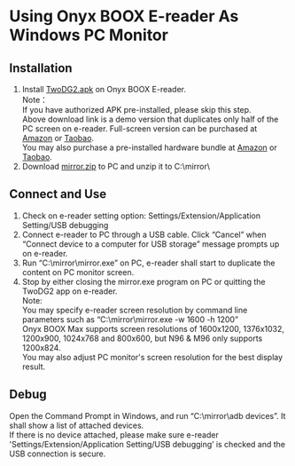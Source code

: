 # Using Onyx BOOX E-reader As Windows PC Monitor #
## Installation ##
1. Install [TwoDG2.apk](https://raw.githubusercontent.com/nahtethan/dxg-display/master/00-binary/TwoDG2.apk) on Onyx BOOX E-reader.  
Note：  
If you have authorized APK pre-installed, please skip this step.  
Above download link is a demo version that duplicates only half of the PC screen on e-reader. Full-screen version can be purchased at [Amazon](https://www.amazon.com/dp/B06XVH7YC7) or [Taobao](https://item.taobao.com/item.htm?id=520024244524).  
You may also purchase a pre-installed hardware bundle at [Amazon](https://www.amazon.com/dp/B06XJRKJ4R) or [Taobao](https://item.taobao.com/item.htm?id=520024244524).
2. Download [mirror.zip](https://raw.githubusercontent.com/nahtethan/dxg-display/master/00-binary/mirror.zip) to PC and unzip it to C:\mirror\  

## Connect and Use ##
1. Check on e-reader setting option: Settings/Extension/Application Setting/USB debugging
2. Connect e-reader to PC through a USB cable. Click “Cancel” when “Connect device to a computer for USB storage” message prompts up on e-reader.
3. Run “C:\mirror\mirror.exe” on PC, e-reader shall start to duplicate the content on PC monitor screen.
4. Stop by either closing the mirror.exe program on PC or quitting the TwoDG2 app on e-reader.  
Note:  
You may specify e-reader screen resolution by command line parameters such as “C:\mirror\mirror.exe -w 1600 -h 1200”  
Onyx BOOX Max supports screen resolutions of 1600x1200, 1376x1032, 1200x900, 1024x768 and 800x600, but N96 & M96 only supports 1200x824.  
You may also adjust PC monitor's screen resolution for the best display result.  

## Debug ##
Open the Command Prompt in Windows, and run “C:\mirror\adb devices”. It shall show a list of attached devices.  
If there is no device attached, please make sure e-reader 'Settings/Extension/Application Setting/USB debugging’ is checked and the USB connection is secure.